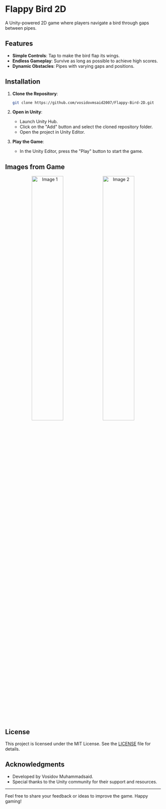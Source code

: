 # Flappy Bird 2D

A Unity-powered 2D game where players navigate a bird through gaps between pipes.

## Features

- **Simple Controls**: Tap to make the bird flap its wings.
- **Endless Gameplay**: Survive as long as possible to achieve high scores.
- **Dynamic Obstacles**: Pipes with varying gaps and positions.

## Installation

1. **Clone the Repository**:

   ```bash
   git clone https://github.com/vosidovmsaid2007/Flappy-Bird-2D.git

2. **Open in Unity**:

   - Launch Unity Hub.
   - Click on the "Add" button and select the cloned repository folder.
   - Open the project in Unity Editor.

3. **Play the Game**:

   - In the Unity Editor, press the "Play" button to start the game.

## Images from Game
<p align="center">
  <img src="images/photo_2025-01-28_00-35-11.jpg" alt="Image 1" width="45%">
  <img src="images/photo_2025-01-28_00-35-24.jpg" alt="Image 2" width="45%">
</p>

## License

This project is licensed under the MIT License. See the [LICENSE](LICENSE) file for details.

## Acknowledgments

- Developed by Vosidov Muhammadsaid.
- Special thanks to the Unity community for their support and resources.

---

Feel free to share your feedback or ideas to improve the game. Happy gaming!
